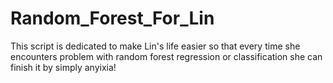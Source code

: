 # Random_Forest_For_Lin

This script is dedicated to make Lin's life easier so that every time she encounters problem with random forest regression or classification she can finish it by simply anyixia! 
